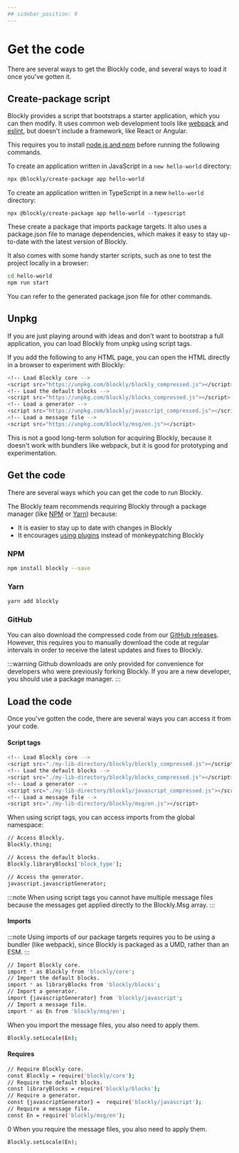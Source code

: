 ```yaml
---
## sidebar_position: 9
---
```

# Get the code
There are several ways to get the Blockly code, and several ways to load it once you've gotten it.

## Create-package script
Blockly provides a script that bootstraps a starter application, which you can then modify. It uses common web development tools like [webpack](https://webpack.js.org/guides/) and [eslint](https://eslint.org/), but doesn't include a framework, like React or Angular.

This requires you to install [node.js and npm](https://docs.npmjs.com/downloading-and-installing-node-js-and-npm) before running the following commands.

To create an application written in JavaScript in a ```new hello-world``` directory:

```bash
npx @blockly/create-package app hello-world
```

To create an application written in TypeScript in a new `hello-world` directory:

```
npx @blockly/create-package app hello-world --typescript
```

These create a package that imports package targets. It also uses a package.json file to manage dependencies, which makes it easy to stay up-to-date with the latest version of Blockly.

It also comes with some handy starter scripts, such as one to test the project locally in a browser:

```bash
cd hello-world
npm run start
```

You can refer to the generated package.json file for other commands.

## Unpkg
If you are just playing around with ideas and don't want to bootstrap a full application, you can load Blockly from unpkg using script tags.

If you add the following to any HTML page, you can open the HTML directly in a browser to experiment with Blockly:

```bash
<!-- Load Blockly core -->
<script src="https://unpkg.com/blockly/blockly_compressed.js"></script>
<!-- Load the default blocks -->
<script src="https://unpkg.com/blockly/blocks_compressed.js"></script>
<!-- Load a generator -->
<script src="https://unpkg.com/blockly/javascript_compressed.js"></script>
<!-- Load a message file -->
<script src="https://unpkg.com/blockly/msg/en.js"></script>
```

This is not a good long-term solution for acquiring Blockly, because it doesn't work with bundlers like webpack, but it is good for prototyping and experimentation.

## Get the code
There are several ways which you can get the code to run Blockly.

The Blockly team recommends requiring Blockly through a package manager (like [NPM](https://www.npmjs.com/package/blockly) or [Yarn](https://yarnpkg.com/package/blockly)) because:
- It is easier to stay up to date with changes in Blockly
- It encourages [using plugins](https://developers.google.com/blockly/guides/programming/plugin_overview) instead of monkeypatching Blockly

### NPM

```bash
npm install blockly --save
```

### Yarn

```bash
yarn add blockly
```

### GitHub
You can also download the compressed code from our [GitHub releases](https://github.com/google/blockly/releases). However, this requires you to manually download the code at regular intervals in order to receive the latest updates and fixes to Blockly.

:::warning
Github downloads are only provided for convenience for developers who were previously forking Blockly. If you are a new developer, you should use a package manager.
:::

## Load the code
Once you've gotten the code, there are several ways you can access it from your code.

#### Script tags

```bash
<!-- Load Blockly core -->
<script src="./my-lib-directory/blockly/blockly_compressed.js"></script>
<!-- Load the default blocks -->
<script src="./my-lib-directory/blockly/blocks_compressed.js"></script>
<!-- Load a generator -->
<script src="./my-lib-directory/blockly/javascript_compressed.js"></script>
<!-- Load a message file -->
<script src="./my-lib-directory/blockly/msg/en.js"></script>
```

When using script tags, you can access imports from the global namespace:

```bash
// Access Blockly.
Blockly.thing;

// Access the default blocks.
Blockly.libraryBlocks['block_type'];

// Access the generator.
javascript.javascriptGenerator;
```

:::note
When using script tags you cannot have multiple message files because the messages get applied directly to the Blockly.Msg array.
:::

#### Imports
:::note
Using imports of our package targets requires you to be using a bundler (like webpack), since Blockly is packaged as a UMD, rather than an ESM.
:::

```bash
// Import Blockly core.
import * as Blockly from 'blockly/core';
// Import the default blocks.
import * as libraryBlocks from 'blockly/blocks';
// Import a generator.
import {javascriptGenerator} from 'blockly/javascript';
// Import a message file.
import * as En from 'blockly/msg/en';
```

When you import the message files, you also need to apply them.

```bash
Blockly.setLocale(En);
```

#### Requires

```bash
// Require Blockly core.
const Blockly = require('blockly/core');
// Require the default blocks.
const libraryBlocks = require('blockly/blocks');
// Require a generator.
const {javascriptGenerator} =  require('blockly/javascript');
// Require a message file.
const En = require('blockly/msg/en');
```
0
When you require the message files, you also need to apply them.

```
Blockly.setLocale(En);
```